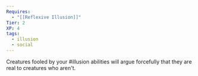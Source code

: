 ```yaml
---
Requires:
  - "[[Reflexive Illusion]]"
Tier: 2
XP: 4
tags:
  - illusion
  - social
---
```

Creatures fooled by your #illusion abilities will argue forcefully that they are real to creatures who aren't.